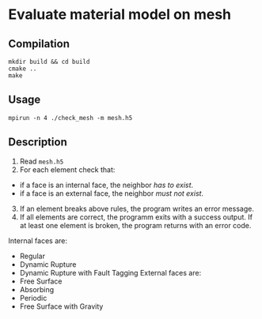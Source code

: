 # Evaluate material model on mesh

## Compilation

```
mkdir build && cd build
cmake ..
make
```

## Usage

```
mpirun -n 4 ./check_mesh -m mesh.h5
```

## Description

1. Read `mesh.h5`
2. For each element check that:
  - if a face is an internal face, the neighbor *has to exist*.
  - if a face is an external face, the neighbor *must not exist*.
3. If an element breaks above rules, the program writes an error message.
4. If all elements are correct, the programm exits with a success output. If at least one element is broken, the program returns with an error code.

Internal faces are:
* Regular
* Dynamic Rupture
* Dynamic Rupture with Fault Tagging
External faces are:
* Free Surface
* Absorbing
* Periodic
* Free Surface with Gravity
